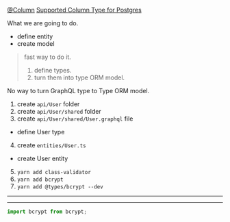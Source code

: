 [@Column](https://github.com/typeorm/typeorm/blob/master/docs/decorator-reference.md#column)
[Supported Column Type for Postgres](https://github.com/typeorm/typeorm/blob/master/docs/entities.md#column-types-for-postgres)

What we are going to do.
- define entity
- create model
> fast way to do it.
> 1. define types.
> 2. turn them into type ORM model.

No way to turn GraphQL type to Type ORM model.

1. create `api/User` folder
2. create `api/User/shared` folder
3. create `api/User/shared/User.graphql` file
- define User type
4. create `entities/User.ts`
- create User entity

5. `yarn add class-validator`
6. `yarn add bcrypt`
7. `yarn add @types/bcrypt --dev`


-------
***
```typescript
import bcrypt from bcrypt;
```
<!--stackedit_data:
eyJoaXN0b3J5IjpbLTEzNTY2MzkzMjUsLTg1ODQ4NTI3OSwtMT
Y0ODYzODgwMyw1NTI0NTU2OTAsNzEyOTAzNjldfQ==
-->